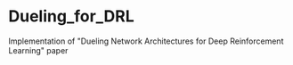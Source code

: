 # Dueling_for_DRL
Implementation of "Dueling Network Architectures for Deep Reinforcement Learning" paper
